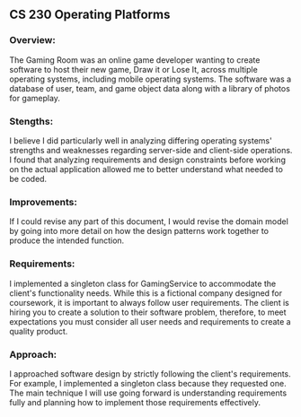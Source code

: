 <h2>CS 230 Operating Platforms</h2>
<h3>Overview:</h3>
<p>The Gaming Room was an online game developer wanting to create software to host their new game, Draw it or Lose It, across multiple operating systems, including mobile operating systems. The software was a database of user, team, and game object data along with a library of photos for gameplay.</p>
<h3>Stengths:</h3>
<p>I believe I did particularly well in analyzing differing operating systems' strengths and weaknesses regarding server-side and client-side operations. I found that analyzing requirements and design constraints before working on the actual application allowed me to better understand what needed to be coded.</p>
<h3>Improvements:</h3>
<p>If I could revise any part of this document, I would revise the domain model by going into more detail on how the design patterns work together to produce the intended function.</p>
<h3>Requirements:</h3>
<p>I implemented a singleton class for GamingService to accommodate the client's functionality needs. While this is a fictional company designed for coursework, it is important to always follow user requirements. The client is hiring you to create a solution to their software problem, therefore, to meet expectations you must consider all user needs and requirements to create a quality product.</p>
<h3>Approach:</h3>
<p>I approached software design by strictly following the client's requirements. For example, I implemented a singleton class because they requested one. The main technique I will use going forward is understanding requirements fully and planning how to implement those requirements effectively.</p>
